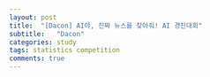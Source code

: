 ```yaml
---
layout: post
title:  "[Dacon] AI야, 진짜 뉴스를 찾아줘! AI 경진대회"
subtitle:   "Dacon"
categories: study
tags: statistics competition
comments: true
---
```





